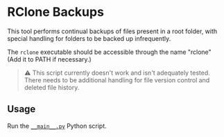 # RClone Backups

This tool performs continual backups of files present in a root folder, with special handling for folders to be backed up infrequently.

The `rclone` executable should be accessible through the name "rclone" (Add it to PATH if necessary.)

> :warning: This script currently doesn't work and isn't adequately tested. There needs to be additional handling for file version control and deleted file history.

## Usage

Run the [`__main__.py`](__main__.py) Python script.
